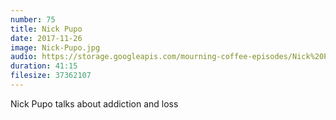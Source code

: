 ```yaml
---
number: 75
title: Nick Pupo
date: 2017-11-26
image: Nick-Pupo.jpg
audio: https://storage.googleapis.com/mourning-coffee-episodes/Nick%20Pupo%20Release.mp3
duration: 41:15
filesize: 37362107
---
```


Nick Pupo talks about addiction and loss
